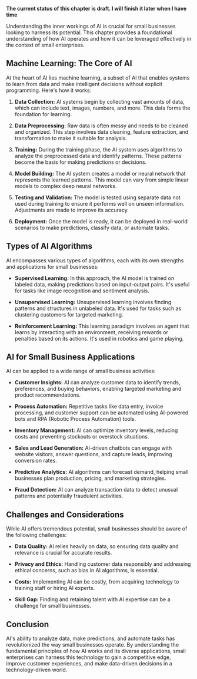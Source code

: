 **The current status of this chapter is draft. I will finish it later when I have time**

Understanding the inner workings of AI is crucial for small businesses looking to harness its potential. This chapter provides a foundational understanding of how AI operates and how it can be leveraged effectively in the context of small enterprises.

**Machine Learning: The Core of AI**
------------------------------------

At the heart of AI lies machine learning, a subset of AI that enables systems to learn from data and make intelligent decisions without explicit programming. Here's how it works:

1. **Data Collection:** AI systems begin by collecting vast amounts of data, which can include text, images, numbers, and more. This data forms the foundation for learning.

2. **Data Preprocessing:** Raw data is often messy and needs to be cleaned and organized. This step involves data cleaning, feature extraction, and transformation to make it suitable for analysis.

3. **Training:** During the training phase, the AI system uses algorithms to analyze the preprocessed data and identify patterns. These patterns become the basis for making predictions or decisions.

4. **Model Building:** The AI system creates a model or neural network that represents the learned patterns. This model can vary from simple linear models to complex deep neural networks.

5. **Testing and Validation:** The model is tested using separate data not used during training to ensure it performs well on unseen information. Adjustments are made to improve its accuracy.

6. **Deployment:** Once the model is ready, it can be deployed in real-world scenarios to make predictions, classify data, or automate tasks.

**Types of AI Algorithms**
--------------------------

AI encompasses various types of algorithms, each with its own strengths and applications for small businesses:

* **Supervised Learning:** In this approach, the AI model is trained on labeled data, making predictions based on input-output pairs. It's useful for tasks like image recognition and sentiment analysis.

* **Unsupervised Learning:** Unsupervised learning involves finding patterns and structures in unlabeled data. It's used for tasks such as clustering customers for targeted marketing.

* **Reinforcement Learning:** This learning paradigm involves an agent that learns by interacting with an environment, receiving rewards or penalties based on its actions. It's used in robotics and game playing.

**AI for Small Business Applications**
--------------------------------------

AI can be applied to a wide range of small business activities:

* **Customer Insights:** AI can analyze customer data to identify trends, preferences, and buying behaviors, enabling targeted marketing and product recommendations.

* **Process Automation:** Repetitive tasks like data entry, invoice processing, and customer support can be automated using AI-powered bots and RPA (Robotic Process Automation) tools.

* **Inventory Management:** AI can optimize inventory levels, reducing costs and preventing stockouts or overstock situations.

* **Sales and Lead Generation:** AI-driven chatbots can engage with website visitors, answer questions, and capture leads, improving conversion rates.

* **Predictive Analytics:** AI algorithms can forecast demand, helping small businesses plan production, pricing, and marketing strategies.

* **Fraud Detection:** AI can analyze transaction data to detect unusual patterns and potentially fraudulent activities.

**Challenges and Considerations**
---------------------------------

While AI offers tremendous potential, small businesses should be aware of the following challenges:

* **Data Quality:** AI relies heavily on data, so ensuring data quality and relevance is crucial for accurate results.

* **Privacy and Ethics:** Handling customer data responsibly and addressing ethical concerns, such as bias in AI algorithms, is essential.

* **Costs:** Implementing AI can be costly, from acquiring technology to training staff or hiring AI experts.

* **Skill Gap:** Finding and retaining talent with AI expertise can be a challenge for small businesses.

**Conclusion**
--------------

AI's ability to analyze data, make predictions, and automate tasks has revolutionized the way small businesses operate. By understanding the fundamental principles of how AI works and its diverse applications, small enterprises can harness this technology to gain a competitive edge, improve customer experiences, and make data-driven decisions in a technology-driven world.
